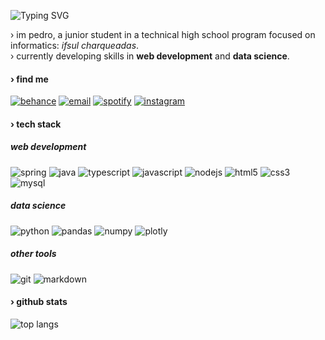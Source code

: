 ![Typing SVG](https://readme-typing-svg.demolab.com?font=Arial&size=50&duration=2500&pause=1000&color=2e2e2e&vCenter=true&width=435&height=100&lines=sup+devs)

› im pedro, a junior student in a technical high school program focused on informatics: _ifsul charqueadas_.<br> 
› currently developing skills in **web development** and **data science**.<br> 

#### › find me
[![behance](https://img.shields.io/badge/behance-2e2e2e?style=flat-square&logo=behance&logoColor=white)](https://behance.net/nombrefiles) 
[![email](https://img.shields.io/badge/email-2e2e2e?style=flat-square&logo=gmail&logoColor=white)](mailto:publico.files@gmail.com) 
[![spotify](https://img.shields.io/badge/spotify-2e2e2e?style=flat-square&logo=spotify&logoColor=white)](https://open.spotify.com/user/eu7o9cie6rtllm7l9qm541a3g?si=2d80e92259554429) 
[![instagram](https://img.shields.io/badge/instagram-2e2e2e?style=flat-square&logo=instagram&logoColor=white)](https://instagram.com/nombrefiles) 

#### › tech stack

##### web development
![spring](https://img.shields.io/badge/spring-2e2e2e?style=flat-square&logo=spring&logoColor=white) 
![java](https://img.shields.io/badge/java-2e2e2e?style=flat-square&logo=openjdk&logoColor=white) 
![typescript](https://img.shields.io/badge/typescript-2e2e2e?style=flat-square&logo=typescript&logoColor=white) 
![javascript](https://img.shields.io/badge/javascript-2e2e2e?style=flat-square&logo=javascript&logoColor=white) 
![nodejs](https://img.shields.io/badge/node.js-2e2e2e?style=flat-square&logo=node.js&logoColor=white) 
![html5](https://img.shields.io/badge/html5-2e2e2e?style=flat-square&logo=html5&logoColor=white) 
![css3](https://img.shields.io/badge/css3-2e2e2e?style=flat-square&logo=css3&logoColor=white) 
![mysql](https://img.shields.io/badge/mysql-2e2e2e?style=flat-square&logo=mysql&logoColor=white) 

##### data science
![python](https://img.shields.io/badge/python-2e2e2e?style=flat-square&logo=python&logoColor=white) 
![pandas](https://img.shields.io/badge/pandas-2e2e2e?style=flat-square&logo=pandas&logoColor=white) 
![numpy](https://img.shields.io/badge/numpy-2e2e2e?style=flat-square&logo=numpy&logoColor=white) 
![plotly](https://img.shields.io/badge/plotly-2e2e2e?style=flat-square&logo=plotly&logoColor=white) 

##### other tools
![git](https://img.shields.io/badge/git-2e2e2e?style=flat-square&logo=git&logoColor=white) 
![markdown](https://img.shields.io/badge/markdown-2e2e2e?style=flat-square&logo=markdown&logoColor=white) 


#### › github stats
![top langs](https://github-readme-stats.vercel.app/api/top-langs/?username=nombrefiles&layout=compact&hide=html,css&exclude_repo=ensaiei,premierLeague24-dataAnalisys,pw2&langs_count=4&title_color=000000&text_color=2e2e2e&bg_color=ffffff&border_color=2e2e2e&theme=graywhite)
